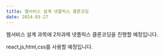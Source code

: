 ```yaml
---
title: 웹서비스 설계 넷플릭스 클론코딩
date: 2024-03-27
---
```


웹서비스 설계 과목에 2차과제 넷플릭스 클론코딩을 진행할 예정입니다.

<!--more-->

react,js,html,css를 사용할 예정입니다.

